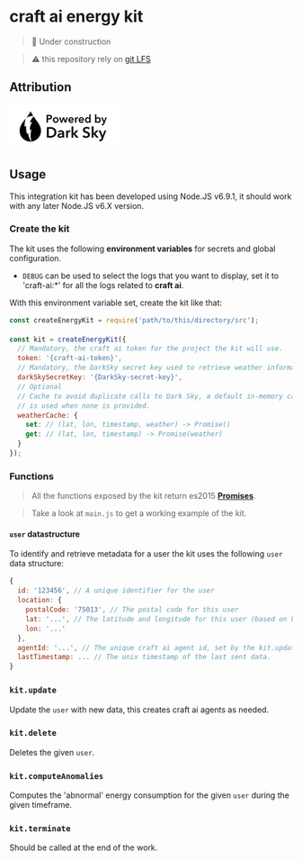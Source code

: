 # craft ai energy kit #

> :construction: Under construction

> :warning: this repository rely on [git LFS](https://git-lfs.github.com)

## Attribution ##

[![Powered By Dark Sky](./poweredby_dark_sky.png)](https://darksky.net/poweredby/)

## Usage ##

This integration kit has been developed using Node.JS v6.9.1, it should work with any later Node.JS v6.X version.

### Create the kit ###

The kit uses the following **environment variables** for secrets and global configuration.

 - `DEBUG` can be used to select the logs that you want to display, set it to 'craft-ai:*' for all the logs related to **craft ai**.

With this environment variable set, create the kit like that:

```js
const createEnergyKit = require('path/to/this/directory/src');

const kit = createEnergyKit({
  // Mandatory, the craft ai token for the project the kit will use.
  token: '{craft-ai-token}',
  // Mandatory, the DarkSky secret key used to retrieve weather information, ou can retrieve your key at <https://darksky.net/dev/account>.
  darkSkySecretKey: '{DarkSky-secret-key}',
  // Optional
  // Cache to avoid duplicate calls to Dark Sky, a default in-memory cache
  // is used when none is provided.
  weatherCache: {
    set: // (lat, lon, timestamp, weather) -> Promise()
    get: // (lat, lon, timestamp) -> Promise(weather)
  }
});
```

### Functions ###

> All the functions exposed by the kit return es2015 [**Promises**](http://www.datchley.name/es6-promises/).


> Take a look at `main.js` to get a working example of the kit.


#### `user` datastructure ####

To identify and retrieve metadata for a user the kit uses the following `user` data structure:

```js
{
  id: '123456', // A unique identifier for the user
  location: {
    postalCode: '75013', // The postal code for this user
    lat: '...', // The latitude and longitude for this user (based on his postal code), set by the kit.update(...) function
    lon: '...'
  },
  agentId: '...', // The unique craft ai agent id, set by the kit.update(...) function
  lastTimestamp: ... // The unix timestamp of the last sent data.
}
```

### `kit.update` ###

Update the `user` with new data, this creates craft ai agents as needed.

### `kit.delete` ###

Deletes the given `user`.

### `kit.computeAnomalies` ###

Computes the 'abnormal' energy consumption for the given `user` during the given timeframe.

### `kit.terminate` ###

Should be called at the end of the work.
